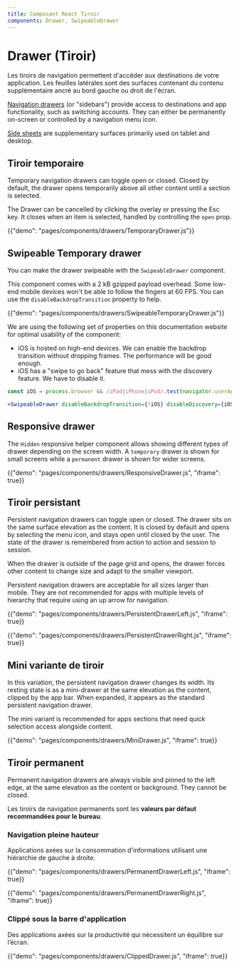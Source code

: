 ```yaml
---
title: Composant React Tiroir
components: Drawer, SwipeableDrawer
---
```


# Drawer (Tiroir)

<p class="description">Les tiroirs de navigation permettent d'accéder aux destinations de votre application. Les feuilles latérales sont des surfaces contenant du contenu supplémentaire ancré au bord gauche ou droit de l'écran.</p>

[Navigation drawers](https://material.io/design/components/navigation-drawer.html) (or "sidebars") provide access to destinations and app functionality, such as switching accounts. They can either be permanently on-screen or controlled by a navigation menu icon.

[Side sheets](https://material.io/design/components/sheets-side.html) are supplementary surfaces primarily used on tablet and desktop.

## Tiroir temporaire

Temporary navigation drawers can toggle open or closed. Closed by default, the drawer opens temporarily above all other content until a section is selected.

The Drawer can be cancelled by clicking the overlay or pressing the Esc key. It closes when an item is selected, handled by controlling the `open` prop.

{{"demo": "pages/components/drawers/TemporaryDrawer.js"}}

## Swipeable Temporary drawer

You can make the drawer swipeable with the `SwipeableDrawer` component.

This component comes with a 2 kB gzipped payload overhead. Some low-end mobile devices won't be able to follow the fingers at 60 FPS. You can use the `disableBackdropTransition` property to help.

{{"demo": "pages/components/drawers/SwipeableTemporaryDrawer.js"}}

We are using the following set of properties on this documentation website for optimal usability of the component:

- iOS is hosted on high-end devices. We can enable the backdrop transition without dropping frames. The performance will be good enough.
- iOS has a "swipe to go back" feature that mess with the discovery feature. We have to disable it.

```jsx
const iOS = process.browser && /iPad|iPhone|iPod/.test(navigator.userAgent);

<SwipeableDrawer disableBackdropTransition={!iOS} disableDiscovery={iOS} />
```

## Responsive drawer

The `Hidden` responsive helper component allows showing different types of drawer depending on the screen width. A `temporary` drawer is shown for small screens while a `permanent` drawer is shown for wider screens.

{{"demo": "pages/components/drawers/ResponsiveDrawer.js", "iframe": true}}

## Tiroir persistant

Persistent navigation drawers can toggle open or closed. The drawer sits on the same surface elevation as the content. It is closed by default and opens by selecting the menu icon, and stays open until closed by the user. The state of the drawer is remembered from action to action and session to session.

When the drawer is outside of the page grid and opens, the drawer forces other content to change size and adapt to the smaller viewport.

Persistent navigation drawers are acceptable for all sizes larger than mobile. They are not recommended for apps with multiple levels of hierarchy that require using an up arrow for navigation.

{{"demo": "pages/components/drawers/PersistentDrawerLeft.js", "iframe": true}}

{{"demo": "pages/components/drawers/PersistentDrawerRight.js", "iframe": true}}

## Mini variante de tiroir

In this variation, the persistent navigation drawer changes its width. Its resting state is as a mini-drawer at the same elevation as the content, clipped by the app bar. When expanded, it appears as the standard persistent navigation drawer.

The mini variant is recommended for apps sections that need quick selection access alongside content.

{{"demo": "pages/components/drawers/MiniDrawer.js", "iframe": true}}

## Tiroir permanent

Permanent navigation drawers are always visible and pinned to the left edge, at the same elevation as the content or background. They cannot be closed.

Les tiroirs de navigation permanents sont les **valeurs par défaut recommandées pour le bureau**.

### Navigation pleine hauteur

Applications axées sur la consommation d'informations utilisant une hiérarchie de gauche à droite.

{{"demo": "pages/components/drawers/PermanentDrawerLeft.js", "iframe": true}}

{{"demo": "pages/components/drawers/PermanentDrawerRight.js", "iframe": true}}

### Clippé sous la barre d'application

Des applications axées sur la productivité qui nécessitent un équilibre sur l’écran.

{{"demo": "pages/components/drawers/ClippedDrawer.js", "iframe": true}}
